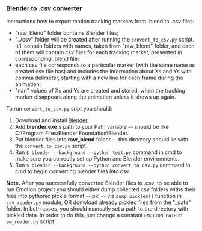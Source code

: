 ### Blender to .csv converter

Instructions how to export motion tracking markers from .blend to .csv files:

*   "raw_blend" folder contains Blender files;
*   "../csv" folder will be created after running the ```convert_to_csv.py``` script. It'll contain folders with names, taken from "raw_blend" folder, and each of them will contain csv files for each tracking marker, presented in corresponding .blend file;
*   each csv file corresponds to a particular marker (with the same name as created csv file has) and includes the information about Xs and Ys with comma delimeter, starting with a new line for each frame during the animation;
*   "nan" values of Xs and Ys are created and stored, when the tracking marker disappears along the animation unless it shows up again.

To run ```convert_to_csv.py``` sript you should:

1.  Download and install [Blender](https://www.blender.org).
2.  Add **blender.exe**'s path to your Path variable -- should be like C:\Program Files\Blender Foundation\Blender.
3.  Put blender files into **raw_blend** folder -- this directory should lie with the ```convert_to_csv.py``` script.
4.  Run ```$ blender --background --python test.py``` command in cmd to make sure you correctly set up Python and Blender environments.
5.  Run ```$ blender --background --python convert_to_csv.py``` command in cmd to begin converting blender files into csv.

**Note.** After you successfully converted Blender files to .csv, to be able to run Emotion project you should either dump collected csv folders withs their files into pythonic pickle format -- pkl -- via ```dump_pickles()``` function in ```csv_reader.py``` module, OR donwload already pickled files from the "\_data" folder. In both cases, you should manually set a path to the directory with pickled data. In order to do this, just change a constant ```EMOTION_PATH``` in ```em_reader.py``` script.